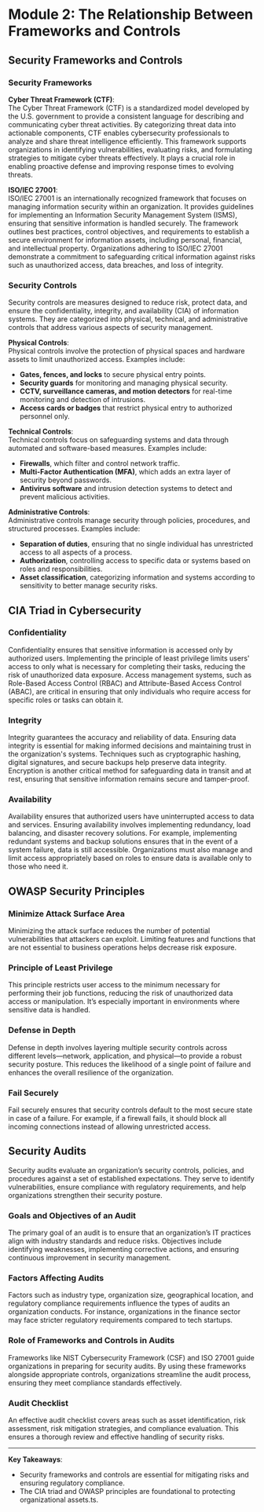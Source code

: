 # Module 2: The Relationship Between Frameworks and Controls

## Security Frameworks and Controls

### Security Frameworks

**Cyber Threat Framework (CTF)**:  
The Cyber Threat Framework (CTF) is a standardized model developed by the U.S. government to provide a consistent language for describing and communicating cyber threat activities. By categorizing threat data into actionable components, CTF enables cybersecurity professionals to analyze and share threat intelligence efficiently. This framework supports organizations in identifying vulnerabilities, evaluating risks, and formulating strategies to mitigate cyber threats effectively. It plays a crucial role in enabling proactive defense and improving response times to evolving threats.

**ISO/IEC 27001**:  
ISO/IEC 27001 is an internationally recognized framework that focuses on managing information security within an organization. It provides guidelines for implementing an Information Security Management System (ISMS), ensuring that sensitive information is handled securely. The framework outlines best practices, control objectives, and requirements to establish a secure environment for information assets, including personal, financial, and intellectual property. Organizations adhering to ISO/IEC 27001 demonstrate a commitment to safeguarding critical information against risks such as unauthorized access, data breaches, and loss of integrity.

### Security Controls

Security controls are measures designed to reduce risk, protect data, and ensure the confidentiality, integrity, and availability (CIA) of information systems. They are categorized into physical, technical, and administrative controls that address various aspects of security management.

**Physical Controls**:  
Physical controls involve the protection of physical spaces and hardware assets to limit unauthorized access. Examples include:
- **Gates, fences, and locks** to secure physical entry points.
- **Security guards** for monitoring and managing physical security.
- **CCTV, surveillance cameras, and motion detectors** for real-time monitoring and detection of intrusions.
- **Access cards or badges** that restrict physical entry to authorized personnel only.

**Technical Controls**:  
Technical controls focus on safeguarding systems and data through automated and software-based measures. Examples include:
- **Firewalls**, which filter and control network traffic.
- **Multi-Factor Authentication (MFA)**, which adds an extra layer of security beyond passwords.
- **Antivirus software** and intrusion detection systems to detect and prevent malicious activities.

**Administrative Controls**:  
Administrative controls manage security through policies, procedures, and structured processes. Examples include:
- **Separation of duties**, ensuring that no single individual has unrestricted access to all aspects of a process.
- **Authorization**, controlling access to specific data or systems based on roles and responsibilities.
- **Asset classification**, categorizing information and systems according to sensitivity to better manage security risks.

## CIA Triad in Cybersecurity

### Confidentiality  
Confidentiality ensures that sensitive information is accessed only by authorized users. Implementing the principle of least privilege limits users' access to only what is necessary for completing their tasks, reducing the risk of unauthorized data exposure. Access management systems, such as Role-Based Access Control (RBAC) and Attribute-Based Access Control (ABAC), are critical in ensuring that only individuals who require access for specific roles or tasks can obtain it.

### Integrity  
Integrity guarantees the accuracy and reliability of data. Ensuring data integrity is essential for making informed decisions and maintaining trust in the organization's systems. Techniques such as cryptographic hashing, digital signatures, and secure backups help preserve data integrity. Encryption is another critical method for safeguarding data in transit and at rest, ensuring that sensitive information remains secure and tamper-proof.

### Availability  
Availability ensures that authorized users have uninterrupted access to data and services. Ensuring availability involves implementing redundancy, load balancing, and disaster recovery solutions. For example, implementing redundant systems and backup solutions ensures that in the event of a system failure, data is still accessible. Organizations must also manage and limit access appropriately based on roles to ensure data is available only to those who need it.

## OWASP Security Principles

### Minimize Attack Surface Area  
Minimizing the attack surface reduces the number of potential vulnerabilities that attackers can exploit. Limiting features and functions that are not essential to business operations helps decrease risk exposure.

### Principle of Least Privilege  
This principle restricts user access to the minimum necessary for performing their job functions, reducing the risk of unauthorized data access or manipulation. It’s especially important in environments where sensitive data is handled.

### Defense in Depth  
Defense in depth involves layering multiple security controls across different levels—network, application, and physical—to provide a robust security posture. This reduces the likelihood of a single point of failure and enhances the overall resilience of the organization.

### Fail Securely  
Fail securely ensures that security controls default to the most secure state in case of a failure. For example, if a firewall fails, it should block all incoming connections instead of allowing unrestricted access.

## Security Audits

Security audits evaluate an organization’s security controls, policies, and procedures against a set of established expectations. They serve to identify vulnerabilities, ensure compliance with regulatory requirements, and help organizations strengthen their security posture.

### Goals and Objectives of an Audit  
The primary goal of an audit is to ensure that an organization’s IT practices align with industry standards and reduce risks. Objectives include identifying weaknesses, implementing corrective actions, and ensuring continuous improvement in security management.

### Factors Affecting Audits  
Factors such as industry type, organization size, geographical location, and regulatory compliance requirements influence the types of audits an organization conducts. For instance, organizations in the finance sector may face stricter regulatory requirements compared to tech startups.

### Role of Frameworks and Controls in Audits  
Frameworks like NIST Cybersecurity Framework (CSF) and ISO 27001 guide organizations in preparing for security audits. By using these frameworks alongside appropriate controls, organizations streamline the audit process, ensuring they meet compliance standards effectively.

### Audit Checklist  
An effective audit checklist covers areas such as asset identification, risk assessment, risk mitigation strategies, and compliance evaluation. This ensures a thorough review and effective handling of security risks.

---

**Key Takeaways**:  
- Security frameworks and controls are essential for mitigating risks and ensuring regulatory compliance.
- The CIA triad and OWASP principles are foundational to protecting organizational assets.ts.
